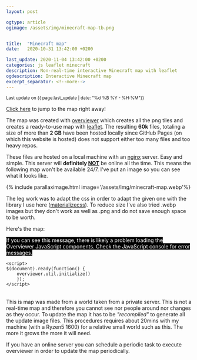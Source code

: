 ```yaml
---
layout: post

ogtype: article
ogimage: /assets/img/minecraft-map-tb.png


title:  "Minecraft map"
date:   2020-10-31 13:42:00 +0200

last_update: 2020-11-04 13:42:00 +0200
categories: js leaflet minecraft
description: Non-real-time interactive Minecraft map with leaflet
ogdescription: Interactive Minecraft map
excerpt_separator: <!--more-->
---
```

<script type="text/javascript" src="/assets/minecraft-map/overviewerConfig.js"></script>
<script type="text/javascript" src="/assets/minecraft-map/overviewer.js"></script>
<script type="text/javascript" src="/assets/minecraft-map/baseMarkers.js"></script>

<link rel="stylesheet" href="/assets/minecraft-map/leaflet.css" />
<script src="/assets/minecraft-map/leaflet.js"></script>
<link rel="stylesheet" href="/assets/minecraft-map/overviewer.css" type="text/css" />

<small>Last update on {{ page.last_update | date: "%d %B %Y - %H:%M"}}</small>

[Click here](/blog/js/leaflet/minecraft/2020/10/31/minecraft-map.html#map) to jump to the map right away!


The map was created with [overviewer](https://overviewer.org/) which creates all the png tiles and creates a ready-to-use map with [leaflet](https://leafletjs.com/). The resulting **60k** files, totaling a size of more than **2 GB** have been hosted locally since GitHub Pages (on which this website is hosted) does not support either too many files and too heavy repos.

These files are hosted on a local machine with an [nginx](https://www.nginx.com/) server. Easy and simple. This server will **definitely <u>NOT</u>** be online all the time. This means the following map won't be available 24/7. I've put an image so you can see what it looks like.
<!--more-->
{% include parallaximage.html image='/assets/img/minecraft-map.webp'%} 

The leg work was to adapt the css in order to adapt the given one with the library I use here ([materializecss](https://materializecss.com/)). To reduce size I've also tried .webp images but they don't work as well as .png and do not save enough space to be worth. 

<a id="map"></a>

Here's the map:

<div class="mapbody" style="margin-bottom: 2rem">
    <noscript style="color:white; background-color:black">
        If you can see this message, there is likely a problem loading the Overviewer JavaScript components.
        Check the JavaScript console for error messages.
    </noscript>
    <div id="mcmap"></div>
    
    <script>
    $(document).ready(function() {
        overviewer.util.initialize()
        });
    </script>
</div>


This is map was made from a world taken from a private server. This is not a real-time map and therefore you cannot see nor people around nor changes as they occur.
To update the map it has to be _"recompiled"_ to generate all the update image files. This procedures requires about 20mins with my machine (with a Ryzen5 1600) for a relative small world such as this. The more it grows the more it will need.

If you have an online server you can schedule a periodic task to execute overviewer in order to update the map periodically.
